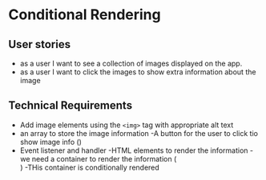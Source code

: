 # Conditional Rendering

## User stories

- as a user I want to see a collection of images displayed on the app.
- as a user I want to click the images to show extra information about the image

## Technical Requirements

- Add image elements using the `<img>` tag with appropriate alt text
- an array to store the image information
  -A button for the user to click tio show image info (<onClick>)
- Event listener and handler
  -HTML elements to render the information
  -we need a container to render the information (<div>)
  -THis container is conditionally rendered
